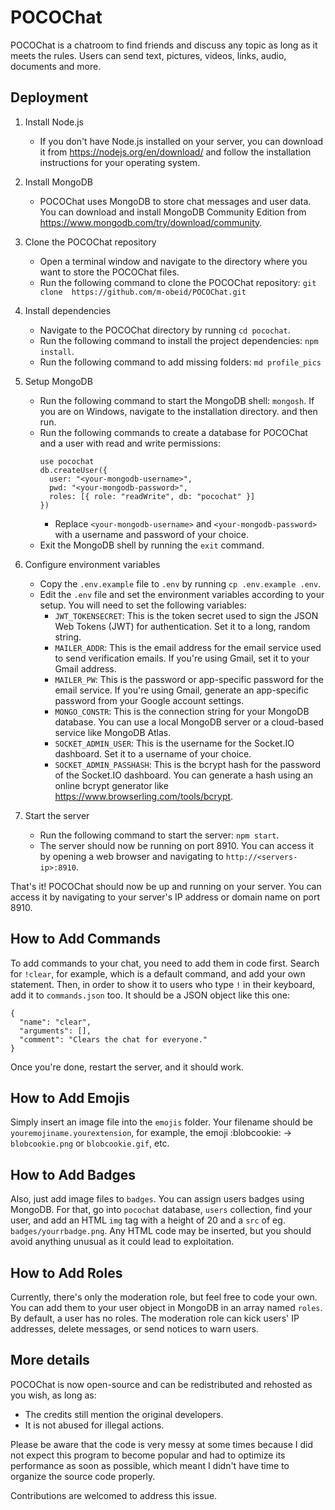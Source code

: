 # POCOChat

POCOChat is a chatroom to find friends and discuss any topic as long as it meets the rules. Users can send text, pictures, videos, links, audio, documents and more.

## Deployment

1. Install Node.js
   - If you don't have Node.js installed on your server, you can download it from https://nodejs.org/en/download/ and follow the installation instructions for your operating system.

2. Install MongoDB
   - POCOChat uses MongoDB to store chat messages and user data. You can download and install MongoDB Community Edition from https://www.mongodb.com/try/download/community.

3. Clone the POCOChat repository
   - Open a terminal window and navigate to the directory where you want to store the POCOChat files.
   - Run the following command to clone the POCOChat repository: `git clone 
https://github.com/m-obeid/POCOChat.git`

4. Install dependencies
   - Navigate to the POCOChat directory by running `cd pocochat`.
   - Run the following command to install the project dependencies: `npm install`.
   - Run the following command to add missing folders: `md profile_pics`

5. Setup MongoDB
   - Run the following command to start the MongoDB shell: `mongosh`. If you are on Windows, navigate to the installation directory. and then run.
   - Run the following commands to create a database for POCOChat and a user with read and write permissions:
     ```
     use pocochat
     db.createUser({
       user: "<your-mongodb-username>",
       pwd: "<your-mongodb-password>",
       roles: [{ role: "readWrite", db: "pocochat" }]
     })
     ```
     - Replace `<your-mongodb-username>` and `<your-mongodb-password>` with a username and password of your choice.
   - Exit the MongoDB shell by running the `exit` command.

6. Configure environment variables
   - Copy the `.env.example` file to `.env` by running `cp .env.example .env`.
   - Edit the `.env` file and set the environment variables according to your setup. You will need to set the following variables:
     - `JWT_TOKENSECRET`: This is the token secret used to sign the JSON Web Tokens (JWT) for authentication. Set it to a long, random string.
     - `MAILER_ADDR`: This is the email address for the email service used to send verification emails. If you're using Gmail, set it to your Gmail address.
     - `MAILER_PW`: This is the password or app-specific password for the email service. If you're using Gmail, generate an app-specific password from your Google account settings.
     - `MONGO_CONSTR`: This is the connection string for your MongoDB database. You can use a local MongoDB server or a cloud-based service like MongoDB Atlas.
     - `SOCKET_ADMIN_USER`: This is the username for the Socket.IO dashboard. Set it to a username of your choice.
     - `SOCKET_ADMIN_PASSHASH`: This is the bcrypt hash for the password of the Socket.IO dashboard. You can generate a hash using an online bcrypt generator like https://www.browserling.com/tools/bcrypt.

7. Start the server
   - Run the following command to start the server: `npm start`.
   - The server should now be running on port 8910. You can access it by opening a web browser and navigating to `http://<servers-ip>:8910`.

That's it! POCOChat should now be up and running on your server. You can access it by navigating to your server's IP address or domain name on port 8910.

## How to Add Commands

To add commands to your chat, you need to add them in code first. Search for `!clear`, for example, which is a default command, and add your own statement. Then, in order to show it to users who type `!` in their keyboard, add it to `commands.json` too. It should be a JSON object like this one:

```
{
  "name": "clear",
  "arguments": [],
  "comment": "Clears the chat for everyone."
}
```

Once you're done, restart the server, and it should work.

## How to Add Emojis

Simply insert an image file into the `emojis` folder. Your filename should be `youremojiname.yourextension`, for example, the emoji :blobcookie: -> `blobcookie.png` or `blobcookie.gif`, etc.

## How to Add Badges

Also, just add image files to `badges`. You can assign users badges using MongoDB. For that, go into `pocochat` database, `users` collection, find your user, and add an HTML `img` tag with a height of 20 and a `src` of eg. `badges/yourrbadge.png`. Any HTML code may be inserted, but you should avoid anything unusual as it could lead to exploitation.

## How to Add Roles

Currently, there's only the moderation role, but feel free to code your own. You can add them to your user object in MongoDB in an array named `roles`. By default, a user has no roles. The moderation role can kick users' IP addresses, delete messages, or send notices to warn users.

## More details

POCOChat is now open-source and can be redistributed and rehosted as you wish, as long as:

- The credits still mention the original developers.
- It is not abused for illegal actions.

Please be aware that the code is very messy at some times because I did not expect this program to become popular and had to optimize its performance as soon as possible, which meant I didn't have time to organize the source code properly.

Contributions are welcomed to address this issue.
